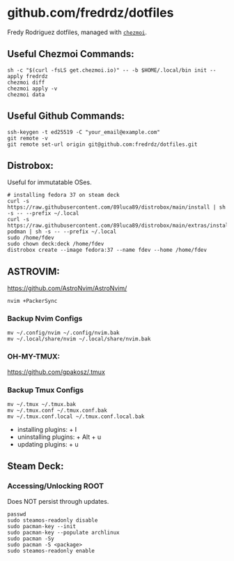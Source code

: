 # github.com/fredrdz/dotfiles

Fredy Rodriguez dotfiles, managed with [`chezmoi`](https://github.com/twpayne/chezmoi).

## Useful Chezmoi Commands:
```
sh -c "$(curl -fsLS get.chezmoi.io)" -- -b $HOME/.local/bin init --apply fredrdz
chezmoi diff
chezmoi apply -v
chezmoi data
```

## Useful Github Commands:
```
ssh-keygen -t ed25519 -C "your_email@example.com"
git remote -v
git remote set-url origin git@github.com:fredrdz/dotfiles.git
```

## Distrobox:
Useful for immutatable OSes.
```
# installing fedora 37 on steam deck
curl -s https://raw.githubusercontent.com/89luca89/distrobox/main/install | sh -s -- --prefix ~/.local
curl -s https://raw.githubusercontent.com/89luca89/distrobox/main/extras/install-podman | sh -s -- --prefix ~/.local
sudo /home/fdev
sudo chown deck:deck /home/fdev
distrobox create --image fedora:37 --name fdev --home /home/fdev
```

## ASTROVIM:
https://github.com/AstroNvim/AstroNvim/
```
nvim +PackerSync
```
### Backup Nvim Configs
```
mv ~/.config/nvim ~/.config/nvim.bak
mv ~/.local/share/nvim ~/.local/share/nvim.bak
```

### OH-MY-TMUX:
https://github.com/gpakosz/.tmux
### Backup Tmux Configs
```
mv ~/.tmux ~/.tmux.bak
mv ~/.tmux.conf ~/.tmux.conf.bak
mv ~/.tmux.conf.local ~/.tmux.conf.local.bak
```
* installing plugins: <prefix> + I
* uninstalling plugins: <prefix> + Alt + u
* updating plugins: <prefix> + u

## Steam Deck:
### Accessing/Unlocking ROOT 
Does NOT persist through updates.
```
passwd
sudo steamos-readonly disable
sudo pacman-key --init
sudo pacman-key --populate archlinux
sudo pacman -Sy
sudo pacman -S <package>
sudo steamos-readonly enable
```
